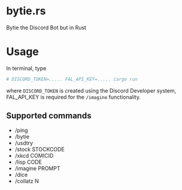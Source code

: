 # bytie.rs
Bytie the Discord Bot but in Rust

# Usage

In terminal, type

```bash
# DISCORD_TOKEN=..... FAL_API_KEY=..... cargo run
```

where `DISCORD_TOKEN` is created using the Discord Developer system, FAL_API_KEY is required for the `/imagine` functionality.

## Supported commands 

- /ping
- /bytie
- /usdtry
- /stock STOCKCODE
- /xkcd COMICID
- /lisp CODE
- /imagine PROMPT
- /dice
- /collatz N

